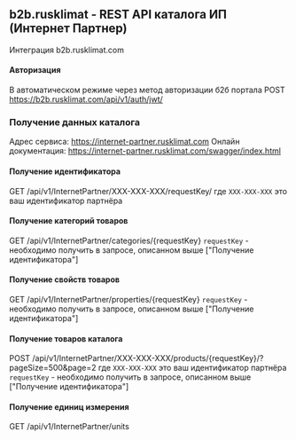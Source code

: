 ﻿## b2b.rusklimat - REST API каталога ИП (Интернет Партнер)
Интеграция b2b.rusklimat.com
#### Авторизация
В автоматическом режиме через метод авторизации б2б портала
POST https://b2b.rusklimat.com/api/v1/auth/jwt/

### Получение данных каталога
Адрес сервиса: https://internet-partner.rusklimat.com
Онлайн документация: https://internet-partner.rusklimat.com/swagger/index.html

#### Получение идентификатора
GET /api/v1/InternetPartner/XXX-XXX-XXX/requestKey/
где `XXX-XXX-XXX` это ваш идентификатор партнёра

#### Получение категорий товаров
GET /api/v1/InternetPartner/categories/{requestKey}
`requestKey` - необходимо получить в запросе, описанном выше ["Получение идентификатора"]

#### Получение свойств товаров
GET /api/v1/InternetPartner/properties/{requestKey}
`requestKey` - необходимо получить в запросе, описанном выше ["Получение идентификатора"]

#### Получение товаров каталога
POST /api/v1/InternetPartner/XXX-XXX-XXX/products/{requestKey}/?pageSize=500&page=2
где `XXX-XXX-XXX` это ваш идентификатор партнёра
`requestKey` - необходимо получить в запросе, описанном выше ["Получение идентификатора"]

#### Получение единиц измерения
GET /api/v1/InternetPartner/units